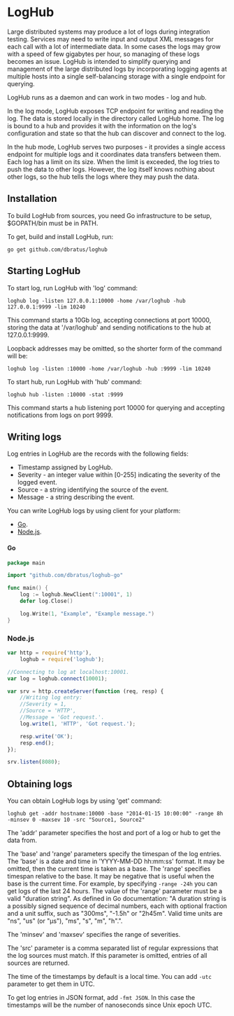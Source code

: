 # LogHub

Large distributed systems may produce a lot of logs during integration testing. Services may need to write input and output XML messages for each call with a lot of intermediate data. In some cases the logs may grow with a speed of few gigabytes per hour, so managing of these logs becomes an issue. LogHub is intended to simplify querying and management of the large distributed logs by incorporating logging agents at multiple hosts into a single self-balancing storage with a single endpoint for querying.

LogHub runs as a daemon and can work in two modes - log and hub.

In the log mode, LogHub exposes TCP endpoint for writing and reading the log. The data is stored locally in the directory called LogHub home. The log is bound to a hub and provides it with the information on the log's configuration and state so that the hub can discover and connect to the log.

In the hub mode, LogHub serves two purposes - it provides a single access endpoint for multiple logs and it coordinates data transfers between them. Each log has a limit on its size. When the limit is exceeded, the log tries to push the data to other logs. However, the log itself knows nothing about other logs, so the hub tells the logs where they may push the data.

## Installation

To build LogHub from sources, you need Go infrastructure to be setup, $GOPATH/bin must be in PATH.

To get, build and install LogHub, run:

```
go get github.com/dbratus/loghub
```

## Starting LogHub

To start log, run LogHub with 'log' command:

```
loghub log -listen 127.0.0.1:10000 -home /var/loghub -hub 127.0.0.1:9999 -lim 10240
```

This command starts a 10Gb log, accepting connections at port 10000, storing the data at '/var/loghub' and sending notifications to the hub at 127.0.0.1:9999.

Loopback addresses may be omitted, so the shorter form of the command will be:

```
loghub log -listen :10000 -home /var/loghub -hub :9999 -lim 10240
```

To start hub, run LogHub with 'hub' command:

```
loghub hub -listen :10000 -stat :9999
```

This command starts a hub listening port 10000 for querying and accepting notifications from logs on port 9999.

## Writing logs

Log entries in LogHub are the records with the following fields:

* Timestamp assigned by LogHub.
* Severity - an integer value within [0-255] indicating the severity of the logged event.
* Source - a string identifying the source of the event.
* Message - a string describing the event.

You can write LogHub logs by using client for your platform:

* [Go](https://github.com/dbratus/loghub-go).
* [Node.js](https://github.com/dbratus/loghub-js).

#### Go

```Go
package main

import "github.com/dbratus/loghub-go"

func main() {
	log := loghub.NewClient(":10001", 1)
	defer log.Close()

	log.Write(1, "Example", "Example message.")
}
```

### Node.js

```js
var http = require('http'),
	loghub = require('loghub');

//Connecting to log at localhost:10001.
var log = loghub.connect(10001);

var srv = http.createServer(function (req, resp) {
	//Writing log entry:
	//Severity = 1,
	//Source = 'HTTP',
	//Message = 'Got request.'.
	log.write(1, 'HTTP', 'Got request.');

	resp.write('OK');
	resp.end();
});

srv.listen(8080);
```

## Obtaining logs

You can obtain LogHub logs by using 'get' command:

```
loghub get -addr hostname:10000 -base "2014-01-15 10:00:00" -range 8h -minsev 0 -maxsev 10 -src "Source1, Source2"
```

The 'addr' parameter specifies the host and port of a log or hub to get the data from.

The 'base' and 'range' parameters specify the timespan of the log entries. The 'base' is a date and time in 'YYYY-MM-DD hh:mm:ss' format. It may be omitted, then the current time is taken as a base. The 'range' specifies timespan relative to the base. It may be negative that is useful when the base is the current time. For example, by specifying `-range -24h` you can get logs of the last 24 hours. The value of the 'range' parameter must be a valid "duration string". As defined in Go documentation: "A duration string is a possibly signed sequence of decimal numbers, each with optional fraction and a unit suffix, such as "300ms", "-1.5h" or "2h45m". Valid time units are "ns", "us" (or "µs"), "ms", "s", "m", "h".".

The 'minsev' and 'maxsev' specifies the range of severities.

The 'src' parameter is a comma separated list of regular expressions that the log sources must match. If this parameter is omitted, entries of all sources are returned.

The time of the timestamps by default is a local time. You can add `-utc` parameter to get them in UTC.

To get log entries in JSON format, add `-fmt JSON`. In this case the timestamps will be the number of nanoseconds since Unix epoch UTC.
